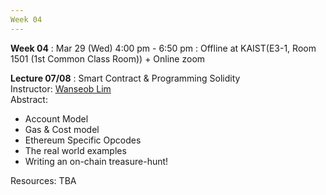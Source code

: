 ```yaml
---
Week 04
---
```


<b>Week 04</b>
: Mar 29 (Wed) 4:00 pm - 6:50 pm
  : Offline at KAIST(E3-1, Room 1501 (1st Common Class Room)) + Online zoom

<b>Lecture 07/08</b>
: Smart Contract & Programming Solidity<br>
  Instructor: <a href="/kaist/speaker/#Wanseob Lim">Wanseob Lim</a><br>
  Abstract: 
  <ul>
    <li>Account Model</li>
    <li>Gas & Cost model</li>
    <li>Ethereum Specific Opcodes</li>
    <li>The real world examples</li>
    <li>Writing an on-chain treasure-hunt!</li>
  </ul>
  Resources: TBA
